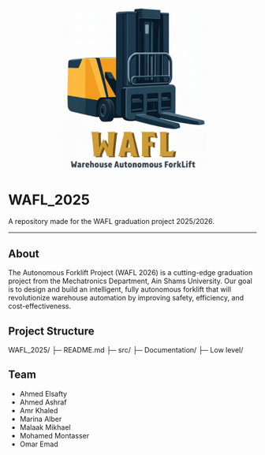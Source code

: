 <p align="center">
  <img src="Project files/WAFL_Logo.png" alt="WAFL Logo" width="300"/>
</p>

# WAFL_2025

A repository made for the WAFL graduation project 2025/2026.

---

## About

The Autonomous Forklift Project (WAFL 2026) is a
cutting-edge graduation project from the Mechatronics
Department, Ain Shams University. Our goal is to design
and build an intelligent, fully autonomous forklift that
will revolutionize warehouse automation by improving
safety, efficiency, and cost-effectiveness.

## Project Structure

WAFL_2025/
├─ README.md
├─ src/
├─ Documentation/
├─ Low level/


## Team

- Ahmed Elsafty
- Ahmed Ashraf
- Amr Khaled
- Marina Alber
- Malaak Mikhael
- Mohamed Montasser
- Omar Emad



